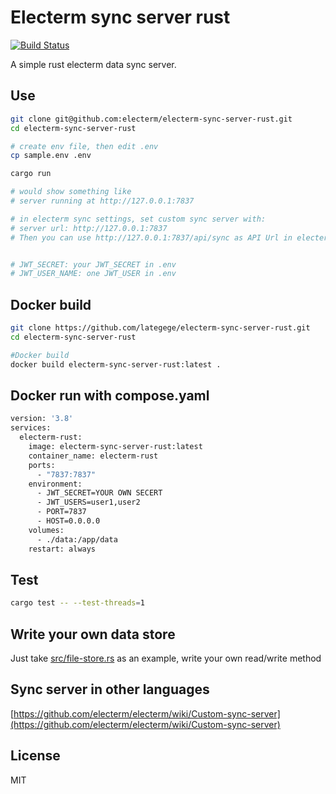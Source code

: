 # Electerm sync server rust

[![Build Status](https://github.com/electerm/electerm-sync-server-rust/actions/workflows/linux.yml/badge.svg)](https://github.com/electerm/electerm-sync-server-rust/actions)

A simple rust electerm data sync server.

## Use


```bash
git clone git@github.com:electerm/electerm-sync-server-rust.git
cd electerm-sync-server-rust

# create env file, then edit .env
cp sample.env .env

cargo run

# would show something like
# server running at http://127.0.0.1:7837

# in electerm sync settings, set custom sync server with:
# server url: http://127.0.0.1:7837
# Then you can use http://127.0.0.1:7837/api/sync as API Url in electerm custom sync


# JWT_SECRET: your JWT_SECRET in .env
# JWT_USER_NAME: one JWT_USER in .env
```

## Docker build
```bash
git clone https://github.com/lategege/electerm-sync-server-rust.git
cd electerm-sync-server-rust

#Docker build
docker build electerm-sync-server-rust:latest .
```


## Docker run with compose.yaml
```bash
version: '3.8'
services:
  electerm-rust:
    image: electerm-sync-server-rust:latest
    container_name: electerm-rust
    ports:
      - "7837:7837"
    environment:
      - JWT_SECRET=YOUR OWN SECERT
      - JWT_USERS=user1,user2
      - PORT=7837
      - HOST=0.0.0.0
    volumes:
      - ./data:/app/data
    restart: always
```

## Test

```sh
cargo test -- --test-threads=1
```

## Write your own data store

Just take [src/file-store.rs](src/file-store.rs) as an example, write your own read/write method

## Sync server in other languages

[https://github.com/electerm/electerm/wiki/Custom-sync-server](https://github.com/electerm/electerm/wiki/Custom-sync-server)

## License

MIT
